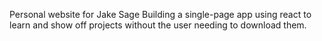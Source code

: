 Personal website for Jake Sage
Building a single-page app using react to learn and show off projects without the user needing to download them.